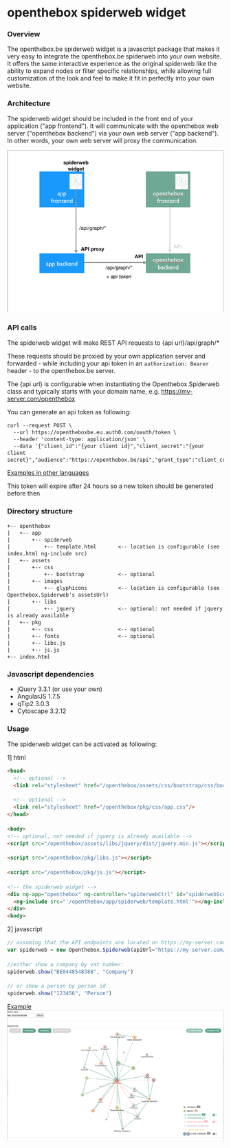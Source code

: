 # openthebox spiderweb widget

### Overview

The openthebox.be spiderweb widget is a javascript package that makes it very easy to integrate the openthebox.be spiderweb into your own website. It offers the same interactive experience as the original spiderweb like the ability to expand nodes or filter specific relationships, while allowing full customization of the look and feel to make it fit in perfectly into your own website.

### Architecture

The spiderweb widget should be included in the front end of your application ("app frontend"). It will communicate with the openthebox web server ("openthebox backend") via your own web server ("app backend"). In other words, your own web server will proxy the communication.

![](architecture.png)

### API calls

The spiderweb widget will make REST API requests to {api url}/api/graph/*

These requests should be proxied by your own application server and forwarded - while including your api token in an ```authorization: Bearer``` header - to the openthebox.be server.

The {api url} is configurable when instantiating the Openthebox.Spiderweb class and typically starts with your domain name, e.g. https://my-server.com/openthebox

You can generate an api token as following:

```curl
curl --request POST \
  --url https://opentheboxbe.eu.auth0.com/oauth/token \
  --header 'content-type: application/json' \
  --data '{"client_id":"{your client id}","client_secret":"{your client secret}","audience":"https://openthebox.be/api","grant_type":"client_credentials"}'
```

[Examples in other languages](https://auth0.com/docs/api/management/v2/get-access-tokens-for-production)

This token will expire after 24 hours so a new token should be generated before then  

### Directory structure

```
+-- openthebox
|   +-- app
|       +-- spiderweb
|           +-- template.html       <-- location is configurable (see index.html ng-include src)
|   +-- assets
|       +-- css
|           +-- bootstrap           <-- optional
|       +-- images
|           +-- glyphicons          <-- location is configurable (see Openthebox.Spiderweb's assetsUrl)
|       +-- libs
|           +-- jquery              <-- optional: not needed if jquery is already available
|   +-- pkg
|       +-- css                     <-- optional
|       +-- fonts                   <-- optional
|       +-- libs.js
|       +-- js.js
+-- index.html
```

### Javascript dependencies

- jQuery 3.3.1 (or use your own)
- AngularJS 1.7.5
- qTip2 3.0.3
- Cytoscape 3.2.12

### Usage
The spiderweb widget can be activated as following:

1] html
```html
<head>
  <!-- optional -->
  <link rel="stylesheet" href="/openthebox/assets/css/bootstrap/css/bootstrap.min.css">

  <!-- optional -->
  <link rel="stylesheet" href="/openthebox/pkg/css/app.css"/>
</head>

<body>
<!-- optional, not needed if jquery is already available -->
<script src="/openthebox/assets/libs/jquery/dist/jquery.min.js"></script>

<script src="/openthebox/pkg/libs.js"></script>

<script src="/openthebox/pkg/js.js"></script>

<!-- the spiderweb widget -->
<div ng-app="openthebox" ng-controller="spiderwebCtrl" id="spiderwebScope">
  <ng-include src="'/openthebox/app/spiderweb/template.html'"></ng-include>
</div>
<body>
```

2] javascript
```javascript
// assuming that the API endpoints are located on https://my-server.com/openthebox/api/graph and the images are located on /openthebox/assets
var spiderweb = new Openthebox.Spiderweb(apiUrl="https://my-server.com/openthebox", assetsUrl="/openthebox/assets")

//either show a company by vat number:
spiderweb.show("BE0448548388", "Company")

// or show a person by person id
spiderweb.show("123456", "Person")
```

[Example](index.html)
![](spiderweb.png)




